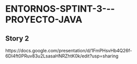 # ENTORNOS-SPTINT-3---PROYECTO-JAVA

<h2>Story 2</h2>
https://docs.google.com/presentation/d/1FmPHsvHb4Q26f-6DI4ft0PRuv83u2LsasaHNRZhtK0k/edit?usp=sharing
